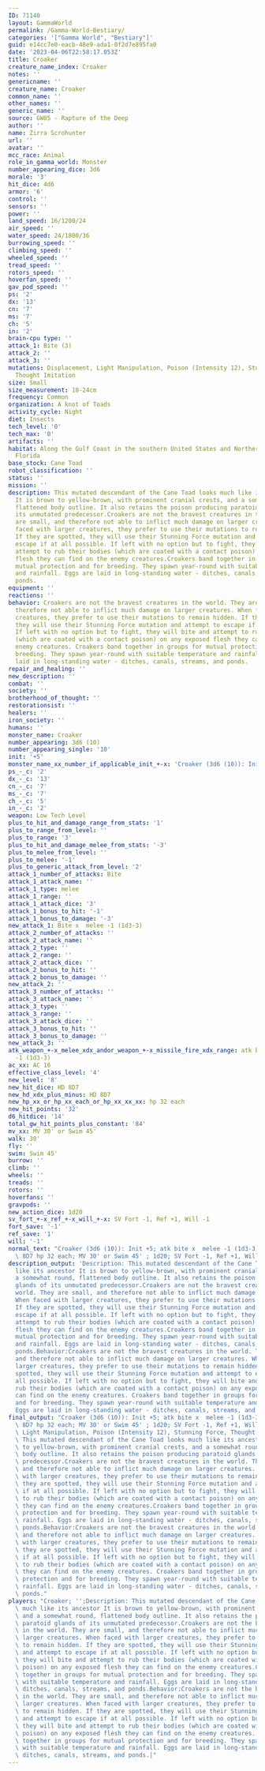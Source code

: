 ```yaml
---
ID: 71140
layout: GammaWorld
permalink: /Gamma-World-Bestiary/
categories: '["Gamma World", "Bestiary"]'
guid: e14cc7e0-eacb-48e9-ada1-0f2d7e895fa0
date: '2023-04-06T22:58:17.053Z'
title: Croaker
creature_name_index: Croaker
notes: ''
genericname: ''
creature_name: Croaker
common_name: ''
other_names: ''
generic_name: ''
source: GW05 - Rapture of the Deep
author: ''
name: Zirra Scrohunter
url: ''
avatar: ''
mcc_race: Animal
role_in_gamma_world: Monster
number_appearing_dice: 3d6
morale: '3'
hit_dice: 4d6
armor: '6'
control: ''
sensors: ''
power: ''
land_speed: 16/1200/24
air_speed: ''
water_speed: 24/1800/36
burrowing_speed: ''
climbing_speed: ''
wheeled_speed: ''
tread_speed: ''
rotors_speed: ''
hoverfan_speed: ''
gav_pod_speed: ''
ps: '2'
dx: '13'
cn: '7'
ms: '7'
ch: '5'
in: '2'
brain-cpu type: ''
attack_1: Bite (3)
attack_2: ''
attack_3: ''
mutations: Displacement, Light Manipulation, Poison (Intensity 12), Stunning Force,
  Thought Imitation
size: Small
size_measurement: 10-24cm
frequency: Common
organization: A knot of Toads
activity_cycle: Night
diet: Insects
tech_level: '0'
tech_max: '0'
artifacts: ''
habitat: Along the Gulf Coast in the southern United States and Northern Mexico, also
  Florida
base_stock: Cane Toad
robot_classification: ''
status: ''
mission: ''
description: This mutated descendant of the Cane Toad looks much like its ancestor
  It is brown to yellow-brown, with prominent cranial crests, and a somewhat round,
  flattened body outline. It also retains the poison producing paratoid glands of
  its unmutated predecessor.Croakers are not the bravest creatures in the world. They
  are small, and therefore not able to inflict much damage on larger creatures. When
  faced with larger creatures, they prefer to use their mutations to remain hidden.
  If they are spotted, they will use their Stunning Force mutation and attempt to
  escape if at all possible. If left with no option but to fight, they will bite and
  attempt to rub their bodies (which are coated with a contact poison) on any exposed
  flesh they can find on the enemy creatures.Croakers band together in groups for
  mutual protection and for breeding. They spawn year-round with suitable temperature
  and rainfall. Eggs are laid in long-standing water - ditches, canals, streams, and
  ponds.
equipment: ''
reactions: ''
behavior: Croakers are not the bravest creatures in the world. They are small, and
  therefore not able to inflict much damage on larger creatures. When faced with larger
  creatures, they prefer to use their mutations to remain hidden. If they are spotted,
  they will use their Stunning Force mutation and attempt to escape if at all possible.
  If left with no option but to fight, they will bite and attempt to rub their bodies
  (which are coated with a contact poison) on any exposed flesh they can find on the
  enemy creatures. Croakers band together in groups for mutual protection and for
  breeding. They spawn year-round with suitable temperature and rainfall. Eggs are
  laid in long-standing water - ditches, canals, streams, and ponds.
repair_and_healing: ''
new_description: ''
combat: ''
society: ''
brotherhood_of_thought: ''
restorationsist: ''
healers: ''
iron_society: ''
humans: ''
monster_name: Croaker
number_appearing: 3d6 (10)
number_appearing_single: '10'
init: '+5'
monster_name_xx_number_if_applicable_init_+-x: 'Croaker (3d6 (10)): Init +5'
ps_-_c: '2'
dx_-_c: '13'
cn_-_c: '7'
ms_-_c: '7'
ch_-_c: '5'
in_-_c: '2'
weapon: Low Tech Level
plus_to_hit_and_damage_range_from_stats: '1'
plus_to_range_from_level: ''
plus_to_range: '3'
plus_to_hit_and_damage_melee_from_stats: '-3'
plus_to_melee_from_level: ''
plus_to_melee: '-1'
plus_to_generic_attack_from_level: '2'
attack_1_number_of_attacks: Bite
attack_1_attack_name: ''
attack_1_type: melee
attack_1_range: ''
attack_1_attack_dice: '3'
attack_1_bonus_to_hit: '-1'
attack_1_bonus_to_damage: '-3'
new_attack_1: Bite x  melee -1 (1d3-3)
attack_2_number_of_attacks: ''
attack_2_attack_name: ''
attack_2_type: ''
attack_2_range: ''
attack_2_attack_dice: ''
attack_2_bonus_to_hit: ''
attack_2_bonus_to_damage: ''
new_attack_2: ''
attack_3_number_of_attacks: ''
attack_3_attack_name: ''
attack_3_type: ''
attack_3_range: ''
attack_3_attack_dice: ''
attack_3_bonus_to_hit: ''
attack_3_bonus_to_damage: ''
new_attack_3: ''
atk_weapon_+-x_melee_xdx_andor_weapon_+-x_missile_fire_xdx_range: atk bite x  melee
  -1 (1d3-3)
ac_xx: AC 16
effective_class_level: '4'
new_level: '8'
new_hit_dice: HD 8D7
new_hd_xdx_plus_minus: HD 8D7
new_hp_xx_or_hp_xx_each_or_hp_xx_xx_xx: hp 32 each
new_hit_points: '32'
d6_hitdice: '14'
total_gw_hit_points_plus_constant: '84'
mv_xx: MV 30' or Swim 45'
walk: 30'
fly: ''
swim: Swim 45'
burrow: ''
climb: ''
wheels: ''
treads: ''
rotors: ''
hoverfans: ''
gravpods: ''
new_action_dice: 1d20
sv_fort_+-x_ref_+-x_will_+-x: SV Fort -1, Ref +1, Will -1
fort_save: '-1'
ref_save: '1'
will: '-1'
normal_text: "Croaker (3d6 (10)): Init +5; atk bite x  melee -1 (1d3-3); AC 16; HD\
  \ 8D7 hp 32 each; MV 30' or Swim 45' ; 1d20; SV Fort -1, Ref +1, Will -1"
description_output: 'Description: This mutated descendant of the Cane Toad looks much
  like its ancestor It is brown to yellow-brown, with prominent cranial crests, and
  a somewhat round, flattened body outline. It also retains the poison producing paratoid
  glands of its unmutated predecessor.Croakers are not the bravest creatures in the
  world. They are small, and therefore not able to inflict much damage on larger creatures.
  When faced with larger creatures, they prefer to use their mutations to remain hidden.
  If they are spotted, they will use their Stunning Force mutation and attempt to
  escape if at all possible. If left with no option but to fight, they will bite and
  attempt to rub their bodies (which are coated with a contact poison) on any exposed
  flesh they can find on the enemy creatures.Croakers band together in groups for
  mutual protection and for breeding. They spawn year-round with suitable temperature
  and rainfall. Eggs are laid in long-standing water - ditches, canals, streams, and
  ponds.Behavior:Croakers are not the bravest creatures in the world. They are small,
  and therefore not able to inflict much damage on larger creatures. When faced with
  larger creatures, they prefer to use their mutations to remain hidden. If they are
  spotted, they will use their Stunning Force mutation and attempt to escape if at
  all possible. If left with no option but to fight, they will bite and attempt to
  rub their bodies (which are coated with a contact poison) on any exposed flesh they
  can find on the enemy creatures. Croakers band together in groups for mutual protection
  and for breeding. They spawn year-round with suitable temperature and rainfall.
  Eggs are laid in long-standing water - ditches, canals, streams, and ponds.'
final_output: "Croaker (3d6 (10)): Init +5; atk bite x  melee -1 (1d3-3); AC 16; HD\
  \ 8D7 hp 32 each; MV 30' or Swim 45' ; 1d20; SV Fort -1, Ref +1, Will -1Displacement,\
  \ Light Manipulation, Poison (Intensity 12), Stunning Force, Thought ImitationDescription:\
  \ This mutated descendant of the Cane Toad looks much like its ancestor It is brown\
  \ to yellow-brown, with prominent cranial crests, and a somewhat round, flattened\
  \ body outline. It also retains the poison producing paratoid glands of its unmutated\
  \ predecessor.Croakers are not the bravest creatures in the world. They are small,\
  \ and therefore not able to inflict much damage on larger creatures. When faced\
  \ with larger creatures, they prefer to use their mutations to remain hidden. If\
  \ they are spotted, they will use their Stunning Force mutation and attempt to escape\
  \ if at all possible. If left with no option but to fight, they will bite and attempt\
  \ to rub their bodies (which are coated with a contact poison) on any exposed flesh\
  \ they can find on the enemy creatures.Croakers band together in groups for mutual\
  \ protection and for breeding. They spawn year-round with suitable temperature and\
  \ rainfall. Eggs are laid in long-standing water - ditches, canals, streams, and\
  \ ponds.Behavior:Croakers are not the bravest creatures in the world. They are small,\
  \ and therefore not able to inflict much damage on larger creatures. When faced\
  \ with larger creatures, they prefer to use their mutations to remain hidden. If\
  \ they are spotted, they will use their Stunning Force mutation and attempt to escape\
  \ if at all possible. If left with no option but to fight, they will bite and attempt\
  \ to rub their bodies (which are coated with a contact poison) on any exposed flesh\
  \ they can find on the enemy creatures. Croakers band together in groups for mutual\
  \ protection and for breeding. They spawn year-round with suitable temperature and\
  \ rainfall. Eggs are laid in long-standing water - ditches, canals, streams, and\
  \ ponds."
players: "Croaker; '';Description: This mutated descendant of the Cane Toad looks\
  \ much like its ancestor It is brown to yellow-brown, with prominent cranial crests,\
  \ and a somewhat round, flattened body outline. It also retains the poison producing\
  \ paratoid glands of its unmutated predecessor.Croakers are not the bravest creatures\
  \ in the world. They are small, and therefore not able to inflict much damage on\
  \ larger creatures. When faced with larger creatures, they prefer to use their mutations\
  \ to remain hidden. If they are spotted, they will use their Stunning Force mutation\
  \ and attempt to escape if at all possible. If left with no option but to fight,\
  \ they will bite and attempt to rub their bodies (which are coated with a contact\
  \ poison) on any exposed flesh they can find on the enemy creatures.Croakers band\
  \ together in groups for mutual protection and for breeding. They spawn year-round\
  \ with suitable temperature and rainfall. Eggs are laid in long-standing water -\
  \ ditches, canals, streams, and ponds.Behavior:Croakers are not the bravest creatures\
  \ in the world. They are small, and therefore not able to inflict much damage on\
  \ larger creatures. When faced with larger creatures, they prefer to use their mutations\
  \ to remain hidden. If they are spotted, they will use their Stunning Force mutation\
  \ and attempt to escape if at all possible. If left with no option but to fight,\
  \ they will bite and attempt to rub their bodies (which are coated with a contact\
  \ poison) on any exposed flesh they can find on the enemy creatures. Croakers band\
  \ together in groups for mutual protection and for breeding. They spawn year-round\
  \ with suitable temperature and rainfall. Eggs are laid in long-standing water -\
  \ ditches, canals, streams, and ponds.|"
---
```

</br>